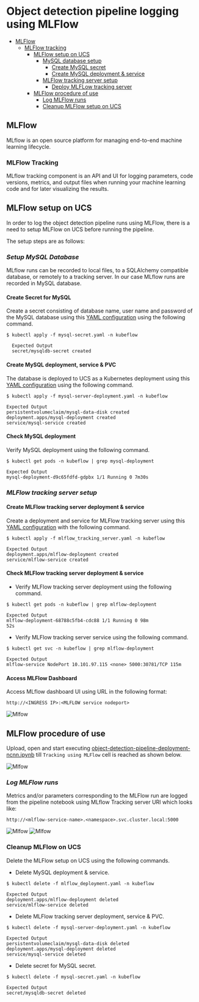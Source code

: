# **Object detection pipeline logging using MLFlow**

<!-- vscode-markdown-toc -->
* [MLFlow](#mlflow)
     * [MLFlow tracking](#mlflowtracking)
          * [MLFlow setup on UCS](#mlflowsetup)
             * [MySQL database setup](#mysqlsetup)
	             * [Create MySQL secret](#mysqlsecret) 
                 * [Create MySQL deployment & service](#createmysqlservice)
	         * [MLFlow tracking server setup](#serversetup)
                 * [Deploy MLFLow tracking server](#deployserver)
          * [MLFlow procedure of use](#mlflowuse)
             * [Log MLFlow runs](#logruns)
             * [Cleanup MLFlow setup on UCS](#cleanupmlflow)
<!-- vscode-markdown-toc-config
	numbering=false
	autoSave=true
	/vscode-markdown-toc-config -->
<!-- /vscode-markdown-toc -->

## <a name='mlflow'></a>**MLFlow**

MLflow is an open source platform for managing end-to-end machine learning lifecycle.

### <a name='mlflowtracking'></a>**MLFlow Tracking**

MLflow tracking component is an API and UI for logging parameters, code versions, metrics, and output files when running your machine learning code and for later visualizing the results.

## <a name='mlflowsetup'></a>**MLFlow setup on UCS**

In order to log the object detection pipeline runs using MLFlow, there is a need to setup MLFlow on UCS before running the pipeline.

The setup steps are as follows:

### <a name='mysqlsetup'></a>***Setup MySQL Database***  

MLflow runs can be recorded to local files, to a SQLAlchemy compatible database, or remotely to a tracking server.
In our case MLflow runs are recorded in MySQL database.

#### <a name='mysqlsecret'></a> **Create Secret for MySQL**

Create a secret consisting of database name, user name and password of the MySQL database using this [YAML configuration](mysql-secret.yaml) using the following command.

```$ kubectl apply -f mysql-secret.yaml -n kubeflow```

```
  Expected Output
  secret/mysqldb-secret created
```

#### <a name='createmysqlservice'></a>**Create MySQL deployment, service & PVC**

The database is deployed to UCS as a Kubernetes deployment using this [YAML configuration](mysql-server-deployment.yaml) using the following command.

```$ kubectl apply -f mysql-server-deployment.yaml -n kubeflow```

```
Expected Output
persistentvolumeclaim/mysql-data-disk created
deployment.apps/mysql-deployment created
service/mysql-service created
```

#### **Check MySQL deployment**

Verify MySQL deployment using the following command.

```$ kubectl get pods -n kubeflow | grep mysql-deployment```

```
Expected Output
mysql-deployment-d9c65fdfd-gdpbx 1/1 Running 0 7m30s
```
### <a name='serversetup'></a>***MLFlow tracking server setup***  

#### <a name='deployserver'></a>**Create MLFlow tracking server deployment & service**

Create a deployment and service for MLFlow tracking server using this [YAML configuration](mlflow_tracking_server.yaml) with the following command.

```$ kubectl apply -f mlflow_tracking_server.yaml -n kubeflow```

```
Expected Output
deployment.apps/mlflow-deployment created
service/mlflow-service created
```

#### **Check MLFlow tracking server deployment & service**

* Verify MLFlow tracking server deployment using the following command.

```$ kubectl get pods -n kubeflow | grep mlflow-deployment```

```
Expected Output
mlflow-deployment-68788c5fb4-cdc88 1/1 Running 0 98m
52s
```
* Verify MLFlow tracking server service using the following command.

```$ kubectl get svc -n kubeflow | grep mlflow-deployment```

```
Expected Output
mlflow-service NodePort 10.101.97.115 <none> 5000:30781/TCP 115m
```
#### **Access MLFlow Dashboard**

Access MLflow dashboard UI using URL in the following format:

```http://<INGRESS IP>:<MLFLOW service nodeport>```

![Mlfow](pictures/vis0.PNG)

## <a name='mlflowuse'></a>**MLFlow procedure of use**

Upload, open and start executing [object-detection-pipeline-deployment-ncnn.ipynb](../object-detection-pipeline-deployment-ncnn.ipynb) till ```Tracking using MLFlow``` cell is reached as shown below.

![Mlfow](pictures/jp1.PNG)


### <a name='logruns'></a>***Log MLFlow runs***

Metrics and/or parameters corresponding to the MLFlow run are logged from the pipeline notebook using MLflow Tracking server URI which looks like:

```http://<mlflow-service-name>.<namespace>.svc.cluster.local:5000```

![Mlfow](pictures/vis1.PNG)
![Mlfow](pictures/vis2.PNG)

### <a name='cleanupmlflow'></a>**Cleanup MLFlow on UCS**

Delete the MLFlow setup on UCS using the following commands.

* Delete MySQL deployment & service.

```$ kubectl delete -f mlflow_deployment.yaml -n kubeflow```

```
Expected Output
deployment.apps/mlflow-deployment deleted
service/mlflow-service deleted
```

* Delete MLFlow tracking server deployment, service & PVC.

```$ kubectl delete -f mysql-server-deployment.yaml -n kubeflow```

```
Expected Output
persistentvolumeclaim/mysql-data-disk deleted
deployment.apps/mysql-deployment deleted
service/mysql-service deleted
```

* Delete secret for MySQL secret.

```$ kubectl delete -f mysql-secret.yaml -n kubeflow```

```
Expected Output
secret/mysqldb-secret deleted
```
